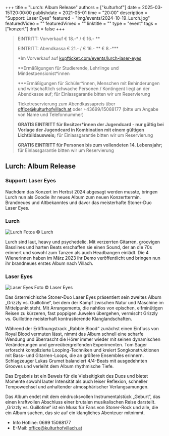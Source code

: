 +++
title = "Lurch: Album Release"
authors = ["kulturhof"]
date = 2025-03-15T20:00:00
publishdate = 2021-05-01
time = "20:00"
description = "Support: Laser Eyes"
featured = "img/events/2024-10-19_Lurch.jpg"
featuredVideo = ""
featuredVimeo = ""
linktitle = ""
type = "event"
tags = ["konzert"]
draft = false
+++

> EINTRITT: Vorverkauf € 18.-\* / € 16.- \*\*
> 
> EINTRITT: Abendkassa € 21.- / € 16.- \*\* € 8.-\*\*\*
>
> \*Im Vorverkauf auf [kupfticket.com/events/lurch-laser-eyes](https://kupfticket.com/events/lurch-laser-eyes)
>
> \*\*Ermäßigungen für Studierende, Lehrlinge und Mindestpensionist\*innen
> 
> \*\*\*Ermäßigungen für Schüler\*innen, Menschen mit Behinderungen und wirtschaftlich schwache Personen / Kontingent liegt an der Abendkasse auf; für Einlassgarantie bitten wir um Reservierung
>
> Ticketreservierung zum Abendkassapreis über office@kulturhofvillach.at oder +43699/15088177 (bitte um Angabe von Name und Telefonnummer)
>
> **GRATIS EINTRITT für Besitzer\*innen der Jugendcard - nur gültig bei Vorlage der Jugendcard in Kombination mit einem gültigen Lichtbildausweis;** für Einlassgarantie bitten wir um Reservierung
>
> **GRATIS EINTRITT für Personen bis zum vollendeten 14. Lebensjahr;** für Einlassgarantie bitten wir um Reservierung

## Lurch: Album Release
### Support: Laser Eyes

Nachdem das Konzert im Herbst 2024 abgesagt werden musste, bringen Lurch nun als Goodie ihr neues Album zum neuen Konzerttermin. Brandneues und Altbekanntes und davor das meisterhafte Stoner-Duo Laser Eyes.

### Lurch

![Lurch](/img/events/2024-10-19_Lurch1.jpg)
Fotos © Lurch

Lurch sind laut, heavy und psychedelic. Mit verzerrten Gitarren, groovigen Basslines und harten Beats erschaffen sie einen Sound, der an die 70s erinnert und sowohl zum Tanzen als auch Headbangen einlädt. Die 4 Wienerinnen haben im März 2023 ihr Demo veröffentlicht und bringen nun ihr brandneues erstes Album nach Villach.


### Laser Eyes

![Laser Eyes](/img/events/2024-10-19_Laser_Eyes.jpg)
Foto © Laser Eyes

Das österreichische Stoner-Duo Laser Eyes präsentiert sein zweites Album „Grizzly vs. Guillotine“, bei dem der Kampf zwischen Natur und Maschine im Mittelpunkt steht. Mit Arrangements, die nahtlos von epischen, elfminütigen Reisen zu kürzeren, fast poppigen Juwelen übergehen, vermischt Grizzly vs. Guillotine meisterhaft kontrastierende Klanglandschaften.

Während der Eröffnungstrack „Rabble Blood“ zunächst einen Einfluss von Royal Blood vermuten lässt, nimmt das Album schnell eine scharfe Wendung und überrascht die Hörer immer wieder mit seinen dynamischen Veränderungen und genreübergreifenden Experimenten. Tom Sager erforscht komplizierte Looping-Techniken und kreiert Songkonstruktionen mit Bass- und Gitarren-Loops, die an größere Ensembles erinnern. Schlagzeuger Lukas Grumet balanciert 4/4-Beats mit ausgedehnten Grooves und verleiht dem Album rhythmische Tiefe. 

Das Ergebnis ist ein Beweis für die Vielseitigkeit des Duos und bietet Momente sowohl lauter Intensität als auch leiser Reflexion, schneller Tempowechsel und anhaltender atmosphärischer Verlangsamungen.

Das Album endet mit dem eindrucksvollen Instrumentalstück „Geburt“, das einen kraftvollen Abschluss einer brutalen musikalischen Reise darstellt. „Grizzly vs. Guillotine“ ist ein Muss für Fans von Stoner-Rock und alle, die ein Album suchen, das sie auf ein klangliches Abenteuer mitnimmt.


- Info Hotline: 0699 15088177 
- E-Mail: office@kulturhofvillach.at
